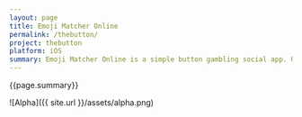 ```yaml
---
layout: page
title: Emoji Matcher Online
permalink: /thebutton/
project: thebutton
platform: iOS
summary: Emoji Matcher Online is a simple button gambling social app. Users try to match emojis and the first one to match all 4 wins. The winner gets to send a picture to all the people who are currently playing. Everyone get's to keep all of the emoji that they matched and craft them into better emoji. This can be used to get better at the game or purchas vanity items.
---
```


{{page.summary}}

![Alpha]({{ site.url }}/assets/alpha.png)


